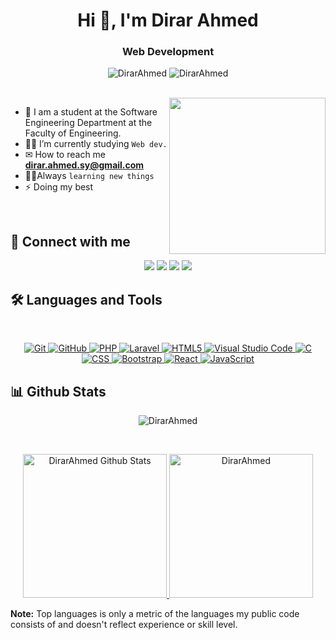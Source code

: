 <h1 align="center">Hi 👋, I'm Dirar Ahmed</h1>
<h3 align="center">Web Development </h3>

<p align="center"> <img src="https://komarev.com/ghpvc/?username=DirarAhmed&label=Profile%20views&color=0e75b6&style=flat" alt="DirarAhmed" />
		   <img src="https://img.shields.io/github/followers/DirarAhmed?label=Followers" alt="DirarAhmed" />
</p>
<br>
<img align="right" src="https://user-images.githubusercontent.com/63050133/156676671-d5b2e362-97d4-4404-9447-dd71ddfea82f.gif" width = 250px/>

- :school: I am a student at the Software Engineering Department at the Faculty of Engineering.
- 👨‍💻 I’m currently studying `Web dev.` 
- ✉ How to reach me **dirar.ahmed.sy@gmail.com**
- 🏃‍♂Always `learning new things`
- ⚡ Doing my best 

<br>

## 📩 Connect with me
<p align="center">
    <a href="mailto:dirar.ahmed.sy@gmail.com" title="Gmail"><img src="https://img.shields.io/badge/gmail-%23F05033.svg?style=for-the-badge&logo=gmail&logoColor=white"/></a>  
<a href="https://www.facebook.com/profile.php?id=100010847193095&mibextid=LQQJ4d" title="Facebook"><img src="https://img.shields.io/badge/Facebook-%231877F2.svg?style=for-the-badge&logo=Facebook&logoColor=white"/></a>
	<a href="https://www.instagram.com/dirar.ahmed.f?igsh=YXR6ZDk0enprbnl5&utm_source=qr " title="Instagram"><img src=https://img.shields.io/badge/instagram-%23E4405F.svg?style=for-the-badge&logo=instagram&logoColor=white
"/></a>
    <a href="https://www.linkedin.com/in/dirar-ahmed-9b96352b7/" title="LinkedIn"><img src="https://img.shields.io/badge/linkedin-%230077B5.svg?style=for-the-badge&logo=linkedin&logoColor=white"/></a>  
</p>

## 🛠 Languages and Tools
<br>
<p align="center">
<a href="https://git-scm.com/" title="Git">
    <img src="https://img.shields.io/badge/git-%23F05033.svg?style=for-the-badge&logo=git&logoColor=white" alt="Git">
</a>
<a href="https://github.com/" title="GitHub">
    <img src="https://img.shields.io/badge/github-%23121011.svg?style=for-the-badge&logo=github&logoColor=white" alt="GitHub">
</a>
<a href="https://www.php.net/" title="PHP">
    <img src="https://img.shields.io/badge/php-777BB4.svg?style=for-the-badge&logo=php&logoColor=white" alt="PHP">
</a>
<a href="https://laravel.com/" title="Laravel">
    <img src="https://img.shields.io/badge/laravel-FF2D20.svg?style=for-the-badge&logo=laravel&logoColor=white" alt="Laravel">
</a>
<a href="https://www.w3.org/TR/html5/" title="HTML5">
    <img src="https://img.shields.io/badge/html5-%23E34F26.svg?style=for-the-badge&logo=html5&logoColor=white" alt="HTML5">
</a>
<a href="https://code.visualstudio.com/" title="Visual Studio Code">
    <img src="https://img.shields.io/badge/Visual%20Studio%20Code-0078d7.svg?style=for-the-badge&logo=visual-studio-code&logoColor=white" alt="Visual Studio Code">
</a>
<a href="https://www.cprogramming.com/" title="C">
    <img src="https://img.shields.io/badge/c-%2300599C.svg?style=for-the-badge&logo=c&logoColor=white" alt="C">
</a>
<a href="https://www.w3schools.com/css/" title="CSS">
    <img src="https://img.shields.io/badge/css-1572B6.svg?style=for-the-badge&logo=css3&logoColor=white" alt="CSS">
</a>
<a href="https://getbootstrap.com/" title="Bootstrap">
    <img src="https://img.shields.io/badge/bootstrap-%23563D7C.svg?style=for-the-badge&logo=bootstrap&logoColor=white" alt="Bootstrap">
</a>
<a href="https://reactjs.org/" title="React">
    <img src="https://img.shields.io/badge/react-%2361DAFB.svg?style=for-the-badge&logo=react&logoColor=white" alt="React">
</a>
<a href="https://developer.mozilla.org/en-US/docs/Web/JavaScript" title="JavaScript">
    <img src="https://img.shields.io/badge/javascript-%F7DF1E.svg?style=for-the-badge&logo=javascript&logoColor=black" alt="JavaScript">
</a>

</p>

## 📊 Github Stats
<p align="center"><img src="https://github-readme-streak-stats.herokuapp.com/?user=DirarAhmed&theme=tokyonight_duo" alt="DirarAhmed" /></p>
  <br/>
<p align="center">
    <a href="https://github.com/anuraghazra/github-readme-stats">
        <img alt="DirarAhmed Github Stats" src="https://github-readme-stats.vercel.app/api?username=DirarAhmed&show_icons=true&count_private=true&locale=en&theme=tokyonight&layout=compact" height="230px"/>
    </a>
    <img src="https://github-readme-stats.vercel.app/api/top-langs?username=DirarAhmed&langs_count=10&show_icons=true&locale=en&theme=tokyonight" alt="DirarAhmed" height="230px"/>
</p>

<b>Note:</b> Top languages is only a metric of the languages my public code consists of and doesn't reflect experience or skill level.





  
